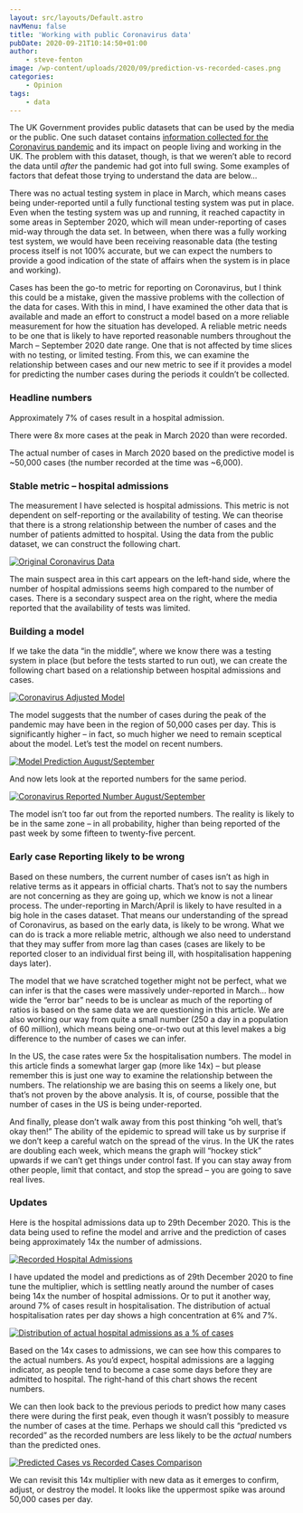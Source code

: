 ```yaml
---
layout: src/layouts/Default.astro
navMenu: false
title: 'Working with public Coronavirus data'
pubDate: 2020-09-21T10:14:50+01:00
author:
    - steve-fenton
image: /wp-content/uploads/2020/09/prediction-vs-recorded-cases.png
categories:
    - Opinion
tags:
    - data
---
```


The UK Government provides public datasets that can be used by the media or the public. One such dataset contains [information collected for the Coronavirus pandemic](https://coronavirus.data.gov.uk/) and its impact on people living and working in the UK. The problem with this dataset, though, is that we weren’t able to record the data until *after* the pandemic had got into full swing. Some examples of factors that defeat those trying to understand the data are below…

There was no actual testing system in place in March, which means cases being under-reported until a fully functional testing system was put in place. Even when the testing system was up and running, it reached capactity in some areas in September 2020, which will mean under-reporting of cases mid-way through the data set. In between, when there was a fully working test system, we would have been receiving reasonable data (the testing process itself is not 100% accurate, but we can expect the numbers to provide a good indication of the state of affairs when the system is in place and working).

Cases has been the go-to metric for reporting on Coronavirus, but I think this could be a mistake, given the massive problems with the collection of the data for cases. With this in mind, I have examined the other data that is available and made an effort to construct a model based on a more reliable measurement for how the situation has developed. A reliable metric needs to be one that is likely to have reported reasonable numbers throughout the March – September 2020 date range. One that is not affected by time slices with no testing, or limited testing. From this, we can examine the relationship between cases and our new metric to see if it provides a model for predicting the number cases during the periods it couldn’t be collected.

### Headline numbers

Approximately 7% of cases result in a hospital admission.

There were 8x more cases at the peak in March 2020 than were recorded.

The actual number of cases in March 2020 based on the predictive model is ~50,000 cases (the number recorded at the time was ~6,000).

### Stable metric – hospital admissions

The measurement I have selected is hospital admissions. This metric is not dependent on self-reporting or the availability of testing. We can theorise that there is a strong relationship between the number of cases and the number of patients admitted to hospital. Using the data from the public dataset, we can construct the following chart.

[![Original Coronavirus Data](/img/2020/09/original-coronavirus-data.jpg)](https://www.stevefenton.co.uk/2020/09/working-with-public-coronavirus-data/original-coronavirus-data/)

The main suspect area in this cart appears on the left-hand side, where the number of hospital admissions seems high compared to the number of cases. There is a secondary suspect area on the right, where the media reported that the availability of tests was limited.

### Building a model

If we take the data “in the middle”, where we know there was a testing system in place (but before the tests started to run out), we can create the following chart based on a relationship between hospital admissions and cases.

[![Coronavirus Adjusted Model](/img/2020/09/coronavirus-adjusted-cases-model.jpg)](https://www.stevefenton.co.uk/2020/09/working-with-public-coronavirus-data/coronavirus-adjusted-cases-model/)

The model suggests that the number of cases during the peak of the pandemic may have been in the region of 50,000 cases per day. This is significantly higher – in fact, so much higher we need to remain sceptical about the model. Let’s test the model on recent numbers.

[![Model Prediction August/September](/img/2020/09/coronavirus-predicted-numbers.jpg)](https://www.stevefenton.co.uk/2020/09/working-with-public-coronavirus-data/coronavirus-predicted-numbers/)

And now lets look at the reported numbers for the same period.

[![Coronavirus Reported Number August/September](/img/2020/09/coronavirus-actual-numbers.jpg)](https://www.stevefenton.co.uk/2020/09/working-with-public-coronavirus-data/coronavirus-actual-numbers/)

The model isn’t too far out from the reported numbers. The reality is likely to be in the same zone – in all probability, higher than being reported of the past week by some fifteen to twenty-five percent.

### Early case Reporting likely to be wrong

Based on these numbers, the current number of cases isn’t as high in relative terms as it appears in official charts. That’s not to say the numbers are not concerning as they are going up, which we know is not a linear process. The under-reporting in March/April is likely to have resulted in a big hole in the cases dataset. That means our understanding of the spread of Coronavirus, as based on the early data, is likely to be wrong. What we can do is track a more reliable metric, although we also need to understand that they may suffer from more lag than cases (cases are likely to be reported closer to an individual first being ill, with hospitalisation happening days later).

The model that we have scratched together might not be perfect, what we can infer is that the cases were massively under-reported in March… how wide the “error bar” needs to be is unclear as much of the reporting of ratios is based on the same data we are questioning in this article. We are also working our way from quite a small number (250 a day in a population of 60 million), which means being one-or-two out at this level makes a big difference to the number of cases we can infer.

In the US, the case rates were 5x the hospitalisation numbers. The model in this article finds a somewhat larger gap (more like 14x) – but please remember this is just one way to examine the relationship between the numbers. The relationship we are basing this on seems a likely one, but that’s not proven by the above analysis. It is, of course, possible that the number of cases in the US is being under-reported.

And finally, please don’t walk away from this post thinking “oh well, that’s okay then!” The ability of the epidemic to spread will take us by surprise if we don’t keep a careful watch on the spread of the virus. In the UK the rates are doubling each week, which means the graph will “hockey stick” upwards if we can’t get things under control fast. If you can stay away from other people, limit that contact, and stop the spread – you are going to save real lives.

### Updates

Here is the hospital admissions data up to 29th December 2020. This is the data being used to refine the model and arrive and the prediction of cases being approximately 14x the number of admissions.

[![Recorded Hospital Admissions](/img/2020/09/recorded-hospital-admissions.png)](https://www.stevefenton.co.uk/2020/09/working-with-public-coronavirus-data/recorded-hospital-admissions/)

I have updated the model and predictions as of 29th December 2020 to fine tune the multiplier, which is settling neatly around the number of cases being 14x the number of hospital admissions. Or to put it another way, around 7% of cases result in hospitalisation. The distribution of actual hospitalisation rates per day shows a high concentration at 6% and 7%.

[![Distribution of actual hospital admissions as a % of cases](/img/2020/09/hospital-admission-percentage-of-cases-distribution.png)](https://www.stevefenton.co.uk/2020/09/working-with-public-coronavirus-data/hospital-admission-percentage-of-cases-distribution/)

Based on the 14x cases to admissions, we can see how this compares to the actual numbers. As you’d expect, hospital admissions are a lagging indicator, as people tend to become a case some days before they are admitted to hospital. The right-hand of this chart shows the recent numbers.

We can then look back to the previous periods to predict how many cases there were during the first peak, even though it wasn’t possibly to measure the number of cases at the time. Perhaps we should call this “predicted vs recorded” as the recorded numbers are less likely to be the *actual* numbers than the predicted ones.

[![Predicted Cases vs Recorded Cases Comparison](/img/2020/09/prediction-vs-recorded-cases.png)](https://www.stevefenton.co.uk/2020/09/working-with-public-coronavirus-data/prediction-vs-recorded-cases/)

We can revisit this 14x multiplier with new data as it emerges to confirm, adjust, or destroy the model. It looks like the uppermost spike was around 50,000 cases per day.